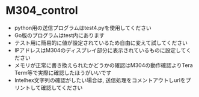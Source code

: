 # M304_control

- python用の送信プログラムはtest4.pyを使用してください
- Go版のプログラムはtest内にあります
- テスト用に簡易的に値が設定されているため自由に変えて試してください
- IPアドレスはM304のディスプレイ部分に表示されているものに設定してください
- メモリが正常に書き換えられたかどうかの確認はM304の動作確認よりTera Term等で実際に確認したほうがいいです
- Intelhex文字列の確認がしたい場合は, 送信処理をコメントアウトしurlをプリントして確認してください
